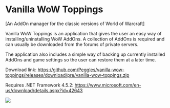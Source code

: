 # Vanilla WoW Toppings
[An AddOn manager for the classic versions of World of Warcraft]

Vanilla WoW Toppings is an application that gives the user an easy way of installing/uninstalling WoW AddOns. A collection of AddOns is required and can usually be downloaded from the forums of private servers.

The application also includes a simple way of backing up currently installed AddOns and game settings so the user can restore them at a later time.

Download link: https://github.com/Peggles/vanilla-wow-toppings/releases/download/pre/vanilla-wow-toppings.zip

Requires .NET Framework 4.5.2: https://www.microsoft.com/en-us/download/details.aspx?id=42643

<img src="http://www.deprivedgames.com/images/vanilla_wow_toppings/vanilla-wow-toppings-screenshot.png">
